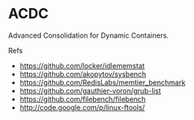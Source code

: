 ACDC
====

Advanced Consolidation for Dynamic Containers.

Refs
* https://github.com/locker/idlememstat
* https://github.com/akopytov/sysbench
* https://github.com/RedisLabs/memtier_benchmark
* https://github.com/gauthier-voron/grub-list
* https://github.com/filebench/filebench
* http://code.google.com/p/linux-ftools/
